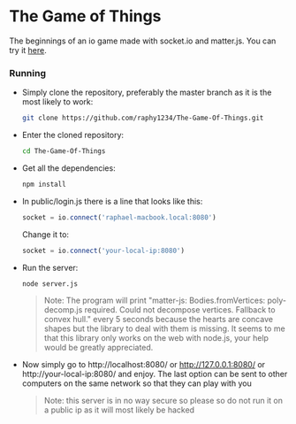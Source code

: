 # The Game of Things
The beginnings of an io game made with socket.io and matter.js. You can try it [here](http://www.rfsite.tk:8080/).


### Running

* Simply clone the repository, preferably the master branch as it is the most likely to work:
    ```bash
    git clone https://github.com/raphy1234/The-Game-Of-Things.git
    ```


* Enter the cloned repository:
    ```bash
    cd The-Game-Of-Things
    ```


* Get all the dependencies:
    ```bash
    npm install
    ```


* In public/login.js there is a line that looks like this:
    ```javascript
    socket = io.connect('raphael-macbook.local:8080')
    ```
    Change it to:
    ```javascript
    socket = io.connect('your-local-ip:8080')
    ```


* Run the server:
    ```bash
    node server.js
    ```
    >Note: The program will print "matter-js: Bodies.fromVertices: poly-decomp.js required. Could not decompose vertices. Fallback to convex hull." every 5 seconds because the hearts are concave shapes but the library to deal with them is missing. It seems to me that this library only works on the web with node.js, your help would be greatly appreciated.


* Now simply go to http://localhost:8080/ or http://127.0.0.1:8080/ or http://your-local-ip:8080/ and enjoy. The last option can be sent to other computers on the same network so that they can play with you
    >Note: this server is in no way secure so please so do not run it on a public ip as it will most likely be hacked
